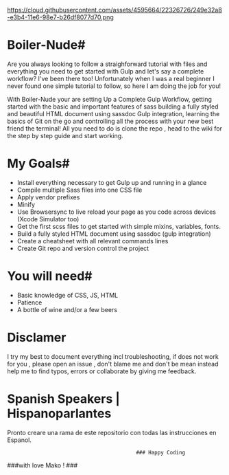 
https://cloud.githubusercontent.com/assets/4595664/22326726/249e32a8-e3b4-11e6-98e7-b26df8077d70.png
# Boiler-Nude#

Are you always looking to follow a straighforward tutorial with files and everything you need to get started with Gulp and let's say a complete workflow? I've been there too! Unfortunately when I was a real beginner I never found one simple tutorial to follow, so here I am doing the job for you! 

With Boiler-Nude your are setting Up a Complete Gulp Workflow, getting started with the basic and important features of sass 
building a fully styled and beautiful HTML document using sassdoc Gulp integration, learning the basics of Git on the go and controlling all the process with your new best friend the terminal!
All you need to do is clone the repo , head to the wiki for the step by step guide and start working. 

# My Goals#

* Install everything necessary to get Gulp up and running in a glance
* Compile multiple Sass files into one CSS file  
* Apply vendor prefixes 
* Minify
* Use Browsersync to live reload your page as you code across devices (Xcode Simulator too)
* Get the first scss files to get started with simple mixins, variables, fonts.
* Build a fully styled HTML document using sassdoc (gulp integration)
* Create a cheatsheet with all relevant commands lines 
* Create Git repo and version control the project

# You will need#

* Basic knowledge of CSS, JS, HTML
* Patience 
* A bottle of wine and/or a few beers 


# Disclamer #

I try my best to document everything incl troubleshooting, if does not work for you , please open an issue , don't blame me and don't be mean instead help me to find typos, errors or collaborate by giving me feedback. 

# Spanish Speakers | Hispanoparlantes #
Pronto creare una rama de este repositorio con todas las instrucciones en Espanol. 


                                              ### Happy Coding 

###with love Mako ! ###





